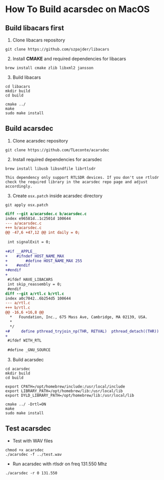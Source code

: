 # How To Build acarsdec on MacOS

## Build libacars first
1. Clone libacars repository
```
git clone https://github.com/szpajder/libacars
```
2. Install **CMAKE** and required dependencies for libacars
```
brew install cmake zlib libxml2 jansson
```
3. Build libacars
```
cd libacars
mkdir build
cd build
```
```
cmake ../
make
sudo make install
```

## Build acarsdec
1. Clone acarsdec repository
```
git clone https://github.com/TLeconte/acarsdec
```
2. Install required dependencies for acarsdec
```
brew install libusb libsndfile librtlsdr
````
`This dependency only support RTLSDR devices. If you don't use rtlsdr check the required library in the acarsdec repo page and adjust accordingly.`

3. Create `osx.patch` inside acarsdec directory

`git apply osx.patch`
```diff
diff --git a/acarsdec.c b/acarsdec.c
index e96581d..1c2501d 100644
--- a/acarsdec.c
+++ b/acarsdec.c
@@ -47,6 +47,12 @@ int daily = 0;
 
 int signalExit = 0;
 
+#if __APPLE__
+    #ifndef HOST_NAME_MAX
+        #define HOST_NAME_MAX 255
+    #endif
+#endif
+
 #ifdef HAVE_LIBACARS
 int skip_reassembly = 0;
 #endif
diff --git a/rtl.c b/rtl.c
index a0c7042..6b254d5 100644
--- a/rtl.c
+++ b/rtl.c
@@ -16,6 +16,8 @@
  *   Foundation, Inc., 675 Mass Ave, Cambridge, MA 02139, USA.
  *
  */
+#     define pthread_tryjoin_np(THR, RETVAL)  pthread_detach((THR))
+
 #ifdef WITH_RTL
 
 #define _GNU_SOURCE
```
3. Build acarsdec
```
cd acarsdec
mkdir build
cd build
```
```
export CPATH=/opt/homebrew/include:/usr/local/include
export LIBRARY_PATH=/opt/homebrew/lib:/usr/local/lib
export DYLD_LIBRARY_PATH=/opt/homebrew/lib:/usr/local/lib
```
```
cmake ../ -Drtl=ON
make
sudo make install
```

## Test acarsdec
- Test with WAV files
```
chmod +x acarsdec
./acarsdec -f ../test.wav
```

- Run acarsdec with rtlsdr on freq 131.550 Mhz
```
./acarsdec -r 0 131.550
```
